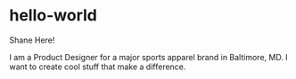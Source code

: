 # hello-world

Shane Here!

I am a Product Designer for a major sports apparel brand in Baltimore, MD. 
I want to create cool stuff that make a difference.
